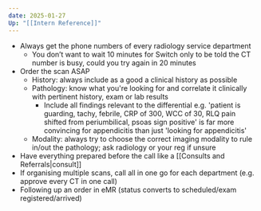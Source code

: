 ```yaml
---
date: 2025-01-27
Up: "[[Intern Reference]]"
---
```

- Always get the phone numbers of every radiology service department
	- You don’t want to wait 10 minutes for Switch only to be told the CT number is busy, could you try again in 20 minutes
- Order the scan ASAP
	- History: always include as a good a clinical history as possible
	- Pathology: know what you're looking for and correlate it clinically with pertinent history, exam or lab results
		- Include all findings relevant to the differential e.g. 'patient is guarding, tachy, febrile, CRP of 300, WCC of 30, RLQ pain shifted from periumbilical, psoas sign positive' is far more convincing for appendicitis than just 'looking for appendicitis'
	- Modality: always try to choose the correct imaging modality to rule in/out the pathology; ask radiology or your reg if unsure
- Have everything prepared before the call like a [[Consults and Referrals|consult]]
- If organising multiple scans, call all in one go for each department (e.g. approve every CT in one call)
- Following up an order in eMR (status converts to scheduled/exam registered/arrived)